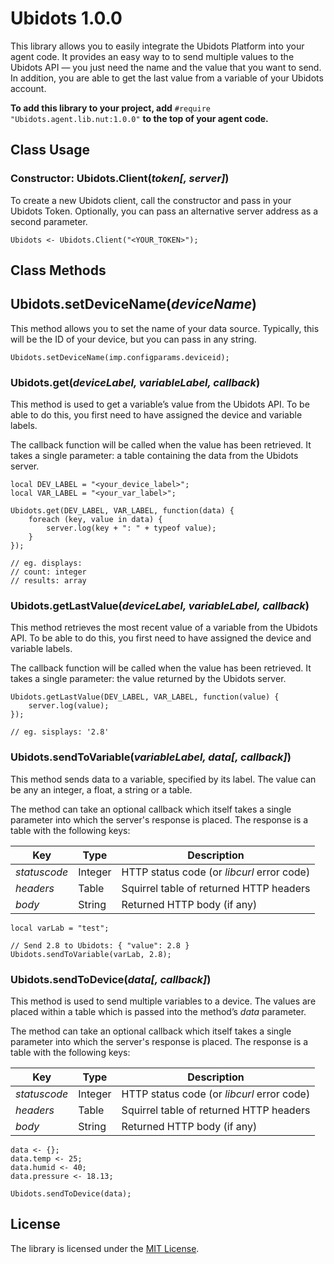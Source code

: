 # Ubidots 1.0.0

This library allows you to easily integrate the Ubidots Platform into your agent code. It provides an easy way to to send multiple values to the Ubidots API &mdash; you just need the name and the value that you want to send. In addition, you are able to get the last value from a variable of your Ubidots account.

**To add this library to your project, add** ```#require "Ubidots.agent.lib.nut:1.0.0"``` **to the top of your agent code.**

## Class Usage 

### Constructor: Ubidots.Client(*token[, server]*)

To create a new Ubidots client, call the constructor and pass in your Ubidots Token. Optionally, you can pass an alternative server address as a second parameter.

```squirrel
Ubidots <- Ubidots.Client("<YOUR_TOKEN>");
```

## Class Methods 

## Ubidots.setDeviceName(*deviceName*)

This method allows you to set the name of your data source. Typically, this will be the ID of your device, but you can pass in any string.
 
```squirrel
Ubidots.setDeviceName(imp.configparams.deviceid);
```

### Ubidots.get(*deviceLabel, variableLabel, callback*)

This method is used to get a variable’s value from the Ubidots API. To be able to do this, you first need to have assigned the device and variable labels. 

The callback function will be called when the value has been retrieved. It takes a single parameter: a table containing the data from the Ubidots server. 

```squirrel
local DEV_LABEL = "<your_device_label>";
local VAR_LABEL = "<your_var_label>";

Ubidots.get(DEV_LABEL, VAR_LABEL, function(data) {
    foreach (key, value in data) {
        server.log(key + ": " + typeof value);
    }
});

// eg. displays:
// count: integer
// results: array
```

### Ubidots.getLastValue(*deviceLabel, variableLabel, callback*)

This method retrieves the most recent value of a variable from the Ubidots API. To be able to do this, you first need to have assigned the device and variable labels. 

The callback function will be called when the value has been retrieved. It takes a single parameter: the value returned by the Ubidots server. 


```squirrel
Ubidots.getLastValue(DEV_LABEL, VAR_LABEL, function(value) {
    server.log(value);
});

// eg. sisplays: '2.8'
```

### Ubidots.sendToVariable(*variableLabel, data[, callback]*)

This method sends data to a variable, specified by its label. The value can be any an integer, a float, a string or a table.

The method can take an optional callback which itself takes a single parameter into which the server's response is placed. The response is a table with the following keys:

| Key | Type | Description |
| --- | --- | --- |
| *statuscode* | Integer | HTTP status code (or *libcurl* error code) |
| *headers*    | Table   | Squirrel table of returned HTTP headers |
| *body*       | String  | Returned HTTP body (if any) |

```squirrel
local varLab = "test";

// Send 2.8 to Ubidots: { "value": 2.8 }
Ubidots.sendToVariable(varLab, 2.8); 
```

### Ubidots.sendToDevice(*data[, callback]*)

This method is used to send multiple variables to a device. The values are placed within a table which is passed into the method’s *data* parameter.

The method can take an optional callback which itself takes a single parameter into which the server's response is placed. The response is a table with the following keys:

| Key | Type | Description |
| --- | --- | --- |
| *statuscode* | Integer | HTTP status code (or *libcurl* error code) |
| *headers*    | Table   | Squirrel table of returned HTTP headers |
| *body*       | String  | Returned HTTP body (if any) |

```squirrel
data <- {};
data.temp <- 25;
data.humid <- 40;
data.pressure <- 18.13;

Ubidots.sendToDevice(data);
```

## License

The library is licensed under the [MIT License](LICENSE).
